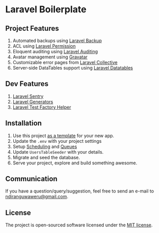# Laravel Boilerplate

## Project Features

1. Automated backups using [Laravel Backup](https://github.com/spatie/laravel-backup)
1. ACL using [Laravel Permission](https://github.com/spatie/laravel-permission)
1. Eloquent auditing using [Laravel Auditing](https://github.com/owen-it/laravel-auditing)
1. Avatar management using [Gravatar](https://github.com/creativeorange/gravatar)
1. Customizable error pages from [Laravel Collective](https://github.com/laravelcollective/errors)
1. Server-side DataTables support using [Laravel Datatables](https://github.com/yajra/laravel-datatables)

## Dev Features

1. [Laravel Sentry](https://github.com/getsentry/sentry-laravel)
1. [Laravel Generators](https://github.com/laracasts/Laravel-5-Generators-Extended)
1. [Laravel Test Factory Helper](https://github.com/mpociot/laravel-test-factory-helper)

## Installation

1. Use this project [as a template](https://help.github.com/en/github/creating-cloning-and-archiving-repositories/creating-a-repository-from-a-template) for your new app.
1. Update the ```.env``` with your project settings
1. Setup [Scheduling](https://laravel.com/docs/6.x/scheduling) and [Queues](https://laravel.com/docs/6.x/queues)
1. Update ```UsersTableSeeder``` with your details.
1. Migrate and seed the database.
1. Serve your project, explore and build something awesome.

## Communication

If you have a question/query/suggestion, feel free to send an e-mail to [ndiranguwaweru@gmail.com](mailto:ndiranguwaweru@gmail.com).

## License

The project is open-sourced software licensed under the [MIT license](https://opensource.org/licenses/MIT).
